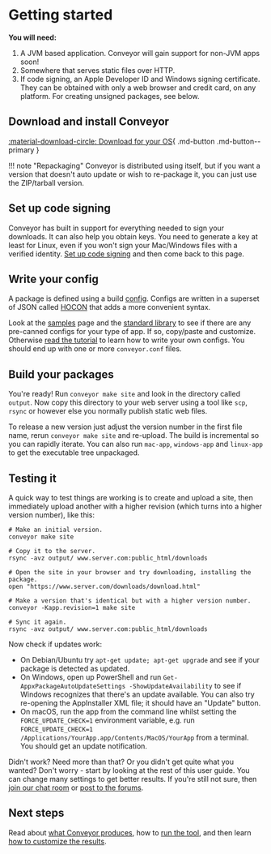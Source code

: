 # Getting started

**You will need:** 

1. A JVM based application. Conveyor will gain support for non-JVM apps soon!
1. Somewhere that serves static files over HTTP.
2. If code signing, an Apple Developer ID and Windows signing certificate. They can be obtained with only a web browser and credit card, on any platform. For creating unsigned packages, see below.

## Download and install Conveyor

[ :material-download-circle: Download for your OS](https://downloads.hydraulic.dev/conveyor/download.html){ .md-button .md-button--primary }

!!! note "Repackaging"
    Conveyor is distributed using itself, but if you want a version that doesn't auto update or wish to re-package it, you can just use the ZIP/tarball version.

## Set up code signing

Conveyor has built in support for everything needed to sign your downloads. It can also help you obtain keys. You need to generate a key at least for Linux, even if you won't sign your Mac/Windows files with a verified identity. [Set up code signing](keys-and-certificates.md) and then come back to this page.

## Write your config

A package is defined using a build [config](configs/index.md). Configs are written in a superset of JSON called [HOCON](configs/hocon-spec.md) that adds a more convenient syntax.

Look at the [samples](samples/index.md) page and the [standard library](stdlib/index.md) to see if there are any pre-canned configs for your type of app. If so, copy/paste and customize. Otherwise [read the tutorial](tutorial.md) to learn how to write your own configs. You should end up with one or more `conveyor.conf` files.

## Build your packages

You're ready! Run `conveyor make site` and look in the directory called `output`. Now copy this directory to your web server using a tool like `scp`, `rsync` or however else you normally publish static web files.

To release a new version just adjust the version number in the first file name, rerun `conveyor make site` and re-upload. The build is incremental so you can rapidly iterate. You can also run `mac-app`, `windows-app` and `linux-app` to get the executable tree unpackaged.

## Testing it

A quick way to test things are working is to create and upload a site, then immediately upload another with a higher revision (which turns into a higher version number), like this:

```
# Make an initial version.
conveyor make site

# Copy it to the server.
rsync -avz output/ www.server.com:public_html/downloads

# Open the site in your browser and try downloading, installing the package.
open "https://www.server.com/downloads/download.html"

# Make a version that's identical but with a higher version number.
conveyor -Kapp.revision=1 make site

# Sync it again.
rsync -avz output/ www.server.com:public_html/downloads
```

Now check if updates work:

* On Debian/Ubuntu try `apt-get update; apt-get upgrade` and see if your package is detected as updated.
* On Windows, open up PowerShell and run `Get-AppxPackageAutoUpdateSettings -ShowUpdateAvailability` to see if Windows recognizes that there's an update available. You can also try re-opening the AppInstaller XML file; it should have an "Update" button.
* On macOS, run the app from the command line whilst setting the `FORCE_UPDATE_CHECK=1` environment variable, e.g. run `FORCE_UPDATE_CHECK=1 /Applications/YourApp.app/Contents/MacOS/YourApp` from a terminal. You should get an update notification.

Didn't work? Need more than that? Or you didn't get quite what you wanted? Don't worry - start by looking at the rest of this user guide. You can change many settings to get better results. If you're still not sure, then [join our chat room](https://gitter.im/hydraulic-software/community) or [post to the forums](https://github.com/hydraulic-software/conveyor/discussions).

## Next steps

Read about [what Conveyor produces](outputs.md), how to [run the tool](running.md), and then learn [how to customize the results](configs/index.md).
